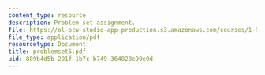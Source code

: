```yaml
---
content_type: resource
description: Problem set assignment.
file: https://ol-ocw-studio-app-production.s3.amazonaws.com/courses/1-571-structural-analysis-and-control-spring-2004/889b4d5b291f1b7cb749364828e90e0d_problemset5.pdf
file_type: application/pdf
resourcetype: Document
title: problemset5.pdf
uid: 889b4d5b-291f-1b7c-b749-364828e90e0d
---
```

